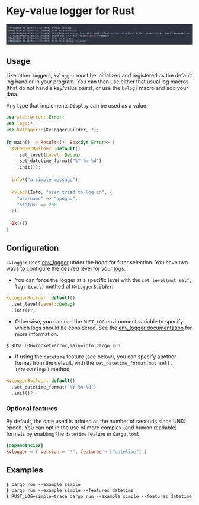 # Key-value logger for Rust

![Banner](https://github.com/apognu/kvlogger/blob/master/resources/kvlogger.png)

## Usage

Like other `log`gers, `kvlogger` must be initialized and registered as the default log handler in your program. You can then use either that usual log macros (that do not handle key/value pairs), or use the `kvlog!` macro and add your data.

Any type that implements ```Display``` can be used as a value.

```rust
use std::error::Error;
use log::*;
use kvlogger::{KvLoggerBuilder, *};

fn main() -> Result<(), Box<dyn Error>> {
  KvLoggerBuilder::default()
    .set_level(Level::Debug)
    .set_datetime_format("%Y-%m-%d")
    .init()?;

  info!("a simple message");

  kvlog!(Info, "user tried to log in", {
    "username" => "apognu",
    "status" => 200
  });

  Ok(())
}
```

## Configuration

`kvlogger` uses [env_logger](https://github.com/sebasmagri/env_logger) under the hood for filter selection. You have two ways to configure the desired level for your logs:

 * You can force the logger at a specific level with the `set_level(mut self, log::Level)` method of `KvLoggerBuilder`:

```rust
KvLoggerBuilder::default()
  .set_level(Level::Debug)
  .init()?;
```

 * Otherwise, you can use the `RUST_LOG` environment variable to specify which logs should be considered. See the [env_logger documentation](https://docs.rs/env_logger/0.7.1/env_logger/) for more information.

```shell
$ RUST_LOG=rocket=error,main=info cargo run
```

 * If using the `datetime` feature (see below), you can specify another format from the default, with the `set_datetime_format(mut self, Into<String>)` method:

```rust
KvLoggerBuilder::default()
  .set_datetime_format("%Y-%m-%d")
  .init()?;
```

### Optional features

By default, the date used is printed as the number of seconds since UNIX epoch. You can opt in the use of more complex (and human readable) formats by enabling the `datetime` feature in `Cargo.toml`:

```toml
[dependencies]
kvlogger = { version = "*", features = ["datetime"] }
```

## Examples

```shell
$ cargo run --example simple
$ cargo run --example simple --features datetime
$ RUST_LOG=simple=trace cargo run --example simple --features datetime
```

